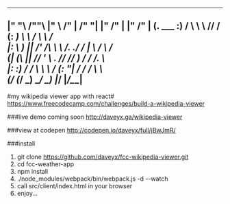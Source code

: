 ________         __       ___      ___   _______   ___  ___   ___  ___  
|"      "\       /""\     |"  \    /"  | /"     "| |"  \/"  | |"  \/"  |
(.  ___  :)     /    \     \   \  //  / (: ______)  \   \  /   \   \  /  
|: \   ) ||    /' /\  \     \\  \/. ./   \/    |     \\  \/     \\  \/   
(| (___\ ||   //  __'  \     \.    //    // ___)_    /   /      /\.  \   
|:       :)  /   /  \\  \     \\   /    (:      "|  /   /      /  \   \  
(________/  (___/    \___)     \__/      \_______) |___/      |___/\___|
------------------------------------------------------------------------

#my wikipedia viewer app with react#
https://www.freecodecamp.com/challenges/build-a-wikipedia-viewer

###live demo coming soon
http://daveyx.ga/wikipedia-viewer

###view at codepen
http://codepen.io/daveyx/full/jBwJmR/

###install
1. git clone https://github.com/daveyx/fcc-wikipedia-viewer.git
2. cd fcc-weather-app
3. npm install
4. ./node_modules/webpack/bin/webpack.js -d --watch
5. call src/client/index.html in your browser
6. enjoy...
